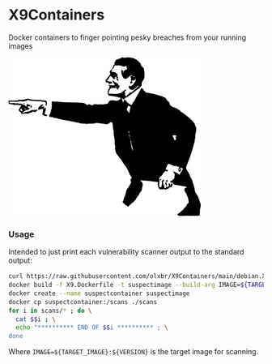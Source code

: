 # X9Containers
Docker containers to finger pointing pesky breaches from your running images

<img src="./point.png" width="380" height="313">

### Usage

Intended to just print each vulnerability scanner output to the standard output:

```sh
curl https://raw.githubusercontent.com/olxbr/X9Containers/main/debian.X9.Dockerfile --output X9.Dockerfile
docker build -f X9.Dockerfile -t suspectimage --build-arg IMAGE=${TARGET_IMAGE}:${VERSION} --quiet .
docker create --name suspectcontainer suspectimage
docker cp suspectcontainer:/scans ./scans
for i in scans/* ; do \
  cat $$i ; \
  echo "********** END OF $$i ********** ; \
done
```
Where `IMAGE=${TARGET_IMAGE}:${VERSION}` is the target image for scanning.
